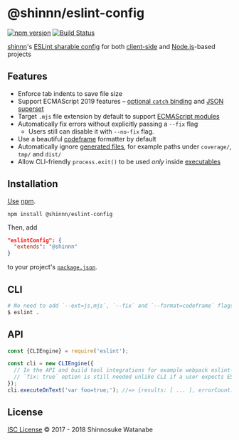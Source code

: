 # @shinnn/eslint-config

[![npm version](https://img.shields.io/npm/v/@shinnn%2feslint-config.svg)](https://www.npmjs.com/package/@shinnn/eslint-config)
[![Build Status](https://travis-ci.org/shinnn/eslint-config.svg?branch=master)](https://travis-ci.org/shinnn/eslint-config)

[shinnn](https://github.com/shinnn)'s [ESLint sharable config](https://eslint.org/docs/developer-guide/shareable-configs.html) for both [client-side](https://en.wikipedia.org/wiki/Client-side_scripting) and [Node.js](https://nodejs.org/)-based projects

## Features

* Enforce tab indents to save file size
* Support ECMAScript 2019 features – [optional `catch` binding](https://github.com/tc39/proposal-optional-catch-binding) and [JSON superset](https://github.com/tc39/proposal-json-superset)
* Target `.mjs` file extension by default to support [ECMAScript modules](https://nodejs.org/api/esm.html)
* Automatically fix errors without explicitly passing a `--fix` flag
  * Users still can disable it with `--no-fix` flag.
* Use a beautiful [codeframe](https://eslint.org/docs/user-guide/formatters/#codeframe) formatter by default
* Automatically ignore [generated files](https://github.com/shinnn/eslint-config/blob/v6.0.0/index.js#L592), for example paths under `coverage/`, `tmp/` and `dist/`
* Allow CLI-friendly `process.exit()` to be used *only* inside [executables](https://docs.npmjs.com/files/package.json#bin)

## Installation

[Use](https://docs.npmjs.com/cli/install) [npm](https://docs.npmjs.com/getting-started/what-is-npm).

```
npm install @shinnn/eslint-config
```

Then, add

```json
"eslintConfig": {
  "extends": "@shinnn"
}
```

to your project's [`package.json`](https://docs.npmjs.com/files/package.json).

## CLI

```sh
# No need to add `--ext=js,mjs`, `--fix` and `--format=codeframe` flags explicitly
$ eslint .
```

## API

```javascript
const {CLIEngine} = require('eslint');

const cli = new CLIEngine({
  // In the API and build tool integrations for example webpack eslint-loader,
  // `fix: true` option is still needed unlike CLI if a user expects ESLint to fix code automatically.
});
cli.executeOnText('var foo=true;'); //=> {results: [ ... ], errorCount: ... }
```

## License

[ISC License](./LICENSE) © 2017 - 2018 Shinnosuke Watanabe
